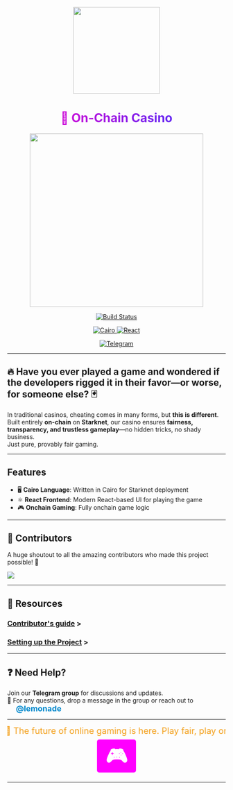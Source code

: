<!-- Logo -->
<p align="center">
  <img src="https://data.inpi.fr/image/marques/FR4873300" width="200">
</p>

<!-- Animated Header -->
<h1 align="center" style="background: linear-gradient(to right, #ff00cc, #3333ff); -webkit-background-clip: text; -webkit-text-fill-color: transparent;">
🎲 On-Chain Casino
</h1>

<!-- Casino GIF -->
<p align="center">
  <img src="https://media.giphy.com/media/v1.Y2lkPTc5MGI3NjExYW0zZ2JzZXN1emRrYXo1czRianlwdXRyMHJqd2tndmd6cXpsZWx0bCZlcD12MV9naWZzX3NlYXJjaCZjdD1n/3o6MbqNPaatT8nnEmk/giphy.gif" width="400">
</p>



<p align="center">
  <a href="https://your-build-link-here">
    <img src="https://img.shields.io/badge/build-passing-brightgreen?style=for-the-badge&flat" alt="Build Status">
  </a>
</p>

<p align="center">
  <a href="https://cairo-lang.org">
    <img src="https://img.shields.io/badge/-%F0%9F%90%AB%20%20Cairo-black?style=for-the-badge&flat&logo=Cairo" alt="Cairo">
  </a>
  <a href="https://reactjs.org">
    <img src="https://img.shields.io/badge/-React-black?style=for-the-badge&flat&logo=react" alt="React">
  </a>
</p>

<p align="center">
  <a href="https://t.me/+tqBpITsr5mllZDQ0">
    <img src="https://img.shields.io/badge/-Telegram-blue?style=for-the-badge&flat&logo=telegram" alt="Telegram">
  </a>
</p>

---
## 🔥 Have you ever played a game and wondered if the developers rigged it in their favor—or worse, for someone else? 🃏  

In traditional casinos, cheating comes in many forms, but **this is different**.  
Built entirely **on-chain** on **Starknet**, our casino ensures **fairness, transparency, and trustless gameplay**—no hidden tricks, no shady business.  
Just pure, provably fair gaming.  

---

## Features


- 🖥️ **Cairo Language**: Written in Cairo for Starknet deployment
- ⚛️ **React Frontend**: Modern React-based UI for playing the game
 - 🎮 **Onchain Gaming**: Fully onchain game logic 



---

## 👥 Contributors  

A huge shoutout to all the amazing contributors who made this project possible! 💖  

<a href="https://github.com/Prometheus-A/The-Velvet-Ace/graphs/contributors">
  <img src="https://contrib.rocks/image?repo=Prometheus-A/The-Velvet-Ace" />
</a>

---

## 📖 Resources  

  ###  [Contributor's guide](https://github.com/Prometheus-A/The-Velvet-Ace/blob/main/poker-texas-hold-em/GameREADME.md) >
### [Setting up the Project](./CONTRIBUTING.md) >

---

## ❓ Need Help?  

Join our **Telegram group** for discussions and updates.  
📩 For any questions, drop a message in the group or reach out to   <a href="https://t.me/lemonade46" style="display: inline-flex; align-items: center; text-decoration: none; font-weight: bold; font-size: 18px; color: #0088cc; margin-left: 20px;">
  @lemonade
</a>





 

---

<!-- Scrolling Marquee Text -->
<marquee behavior="alternate" direction="left" style="font-size: 20px; color: #f39c12;">
🚀 The future of online gaming is here. Play fair, play on-chain! 
</marquee>

<!-- Play Now Button -->
<p align="center">
  <a href="#" style="
    background-color: #ff00ff;
    color: white;
    padding: 10px 20px;
    border-radius: 5px;
    text-decoration: none;
    font-weight: bold;
    font-size: 46px;
    text-decoration: none;
    width: 100px;
    height: 100px;
  ">🎮 </a>
</p>

---



